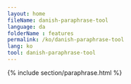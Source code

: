 ```yaml
---
layout: home
fileName: danish-paraphrase-tool
language: da
folderName : features
permalink: /ko/danish-paraphrase-tool
lang: ko
tool: danish-paraphrase-tool
---
```

{% include section/paraphrase.html %}